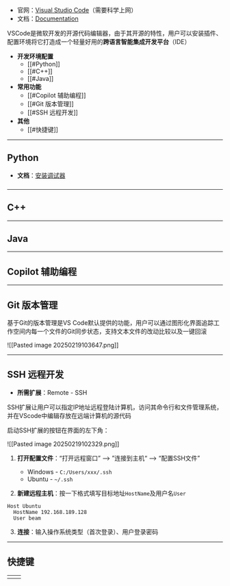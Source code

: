 + 官网：[Visual Studio Code](https://code.visualstudio.com/)（需要科学上网）
+ 文档：[Documentation](https://code.visualstudio.com/docs#vscode)

VSCode是微软开发的开源代码编辑器，由于其开源的特性，用户可以安装插件、配置环境将它打造成一个轻量好用的**跨语言智能集成开发平台**（IDE）

+ **开发环境配置**
	+ [[#Python]]
	+ [[#C++]]
	+ [[#Java]]
+ **常用功能**
	+ [[#Copilot 辅助编程]]
	+ [[#Git 版本管理]]
	+ [[#SSH 远程开发]]
+ **其他**
	+ [[#快捷键]]

---
## Python

+ **文档**：[安装调试器](https://code.visualstudio.com/docs/python/debugging)

###







---
## C++






---
## Java


---
## Copilot 辅助编程



---
## Git 版本管理

基于Git的版本管理是VS Code默认提供的功能，用户可以通过图形化界面追踪工作空间内每一个文件的Git同步状态，支持文本文件的改动比较以及一键回滚

![[Pasted image 20250219103647.png]]

---
## SSH 远程开发

+ **所需扩展**：Remote - SSH

SSH扩展让用户可以指定IP地址远程登陆计算机，访问其命令行和文件管理系统，并在VScode中编辑存放在远端计算机的源代码

启动SSH扩展的按钮在界面的左下角：

![[Pasted image 20250219102329.png]]

1. **打开配置文件**：“打开远程窗口” --> ”连接到主机“ --> “配置SSH文件”
	+ Windows - `C:/Users/xxx/.ssh`
	+ Ubuntu - `~/.ssh`

2. **新建远程主机**：按一下格式填写目标地址`HostName`及用户名`User`

```config
Host Ubuntu
  HostName 192.168.189.128
  User beam
```

3. **连接**：输入操作系统类型（首次登录）、用户登录密码

---
## 快捷键

|     |     |
| --- | --- |
|     |     |
